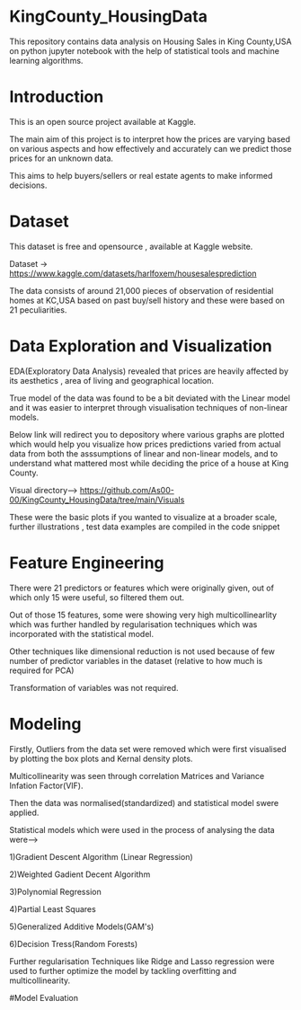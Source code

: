 # KingCounty_HousingData 
This repository contains data analysis on Housing Sales in King County,USA on python jupyter notebook with the help of statistical tools and machine learning algorithms.
# Introduction
This is an open source project available at Kaggle.

The main aim of this project is to interpret how the prices are varying based on various aspects and how effectively and accurately can we predict those prices for an unknown data.

This aims to help buyers/sellers or real estate agents to make informed decisions. 

# Dataset
This dataset is free and opensource , available at Kaggle website.

Dataset -> https://www.kaggle.com/datasets/harlfoxem/housesalesprediction

The data consists of around 21,000 pieces of observation of residential homes at KC,USA based on past buy/sell history and these were based on 21 peculiarities.

# Data Exploration and Visualization
EDA(Exploratory Data Analysis) revealed that prices are heavily affected by its aesthetics , area of living and geographical location.

True model of the data was found to be a bit deviated with the Linear model and it was easier to interpret through visualisation techniques of non-linear models.

Below link will redirect you to depository where various graphs are plotted which would help you visualize how prices predictions varied from actual data from both the asssumptions of linear and non-linear models, and to understand what mattered most while deciding the price of a house at King County.

Visual directory--> https://github.com/As00-00/KingCounty_HousingData/tree/main/Visuals

These were the basic plots if you wanted to visualize at a broader scale, further illustrations , test data examples are compiled in the code snippet

# Feature Engineering
There were 21 predictors or features which were originally given, out of which only 15 were useful, so filtered them out.

Out of those 15 features, some were showing very high multicollinearlity which was further handled by regularisation techniques which was incorporated with the statistical model.

Other techniques like dimensional reduction is not used because of few number of predictor variables in the dataset (relative to how much is required for PCA)

Transformation of variables was not required.

# Modeling
Firstly, Outliers from the data set were removed which were first visualised by plotting the box plots and Kernal density plots.

Multicollinearity was seen through correlation Matrices and Variance Infation Factor(VIF).

Then the data was normalised(standardized) and statistical model swere applied.

Statistical models which were used in the process of analysing the data were-->

1)Gradient Descent Algorithm (Linear Regression)

2)Weighted Gadient Decent Algorithm

3)Polynomial Regression

4)Partial Least Squares

5)Generalized Additive Models(GAM's)

6)Decision Tress(Random Forests)

Further regularisation Techniques like Ridge and Lasso regression were used to further optimize the model by tackling overfitting and multicollinearity.

#Model Evaluation




